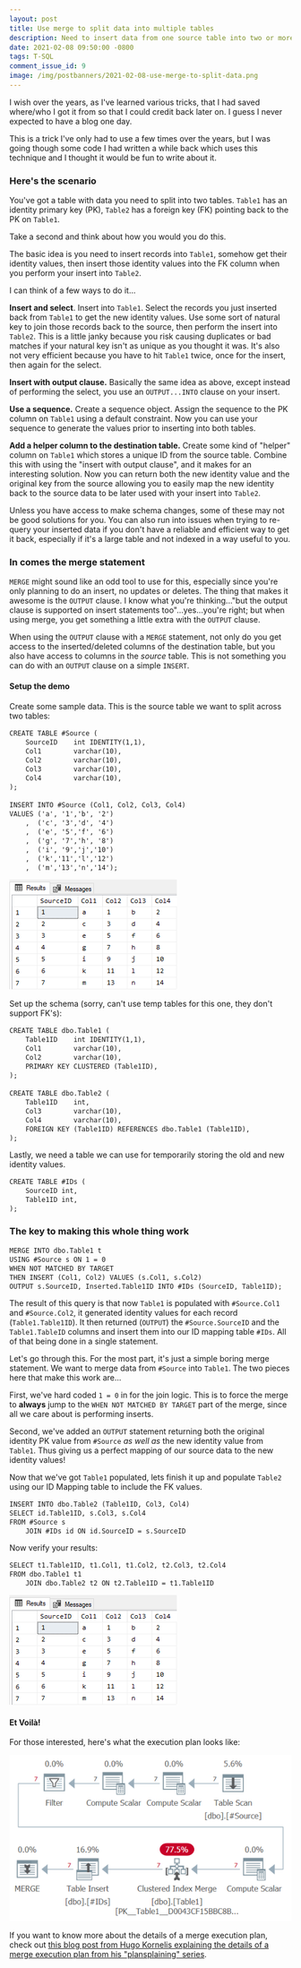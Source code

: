 ```yaml
---
layout: post
title: Use merge to split data into multiple tables
description: Need to insert data from one source table into two or more tables while maintaining FK relationship? You can use a merge statement combined with output.
date: 2021-02-08 09:50:00 -0800
tags: T-SQL
comment_issue_id: 9
image: /img/postbanners/2021-02-08-use-merge-to-split-data.png
---
```


I wish over the years, as I've learned various tricks, that I had saved where/who I got it from so that I could credit back later on. I guess I never expected to have a blog one day.

This is a trick I've only had to use a few times over the years, but I was going though some code I had written a while back which uses this technique and I thought it would be fun to write about it.

### Here's the scenario

You've got a table with data you need to split into two tables. `Table1` has an identity primary key (PK), `Table2` has a foreign key (FK) pointing back to the PK on `Table1`.

Take a second and think about how you would you do this.

The basic idea is you need to insert records into `Table1`, somehow get their identity values, then insert those identity values into the FK column when you perform your insert into `Table2`.

I can think of a few ways to do it...

**Insert and select**. Insert into `Table1`. Select the records you just inserted back from `Table1` to get the new identity values. Use some sort of natural key to join those records back to the source, then perform the insert into `Table2`. This is a little janky because you risk causing duplicates or bad matches if your natural key isn't as unique as you thought it was. It's also not very efficient because you have to hit `Table1` twice, once for the insert, then again for the select.

**Insert with output clause.** Basically the same idea as above, except instead of performing the select, you use an `OUTPUT...INTO` clause on your insert.

**Use a sequence.** Create a sequence object. Assign the sequence to the PK column on `Table1` using a default constraint. Now you can use your sequence to generate the values prior to inserting into both tables.

**Add a helper column to the destination table.** Create some kind of "helper" column on `Table1` which stores a unique ID from the source table. Combine this with using the "insert with output clause", and it makes for an interesting solution. Now you can return both the new identity value and the original key from the source allowing you to easily map the new identity back to the source data to be later used with your insert into `Table2`.

Unless you have access to make schema changes, some of these may not be good solutions for you. You can also run into issues when trying to re-query your inserted data if you don't have a reliable and efficient way to get it back, especially if it's a large table and not indexed in a way useful to you.

### In comes the merge statement

`MERGE` might sound like an odd tool to use for this, especially since you're only planning to do an insert, no updates or deletes. The thing that makes it awesome is the `OUTPUT` clause. I know what you're thinking..."but the output clause is supported on insert statements too"...yes...you're right; but when using merge, you get something a little extra with the `OUTPUT` clause.

When using the `OUTPUT` clause with a `MERGE` statement, not only do you get access to the inserted/deleted columns of the destination table, but you also have access to columns in the _source_ table. This is not something you can do with an `OUTPUT` clause on a simple `INSERT`.

#### Setup the demo

Create some sample data. This is the source table we want to split across two tables:

```tsql
CREATE TABLE #Source (
    SourceID    int IDENTITY(1,1),
    Col1        varchar(10),
    Col2        varchar(10),
    Col3        varchar(10),
    Col4        varchar(10),
);

INSERT INTO #Source (Col1, Col2, Col3, Col4)
VALUES ('a', '1','b', '2')
    ,  ('c', '3','d', '4')
    ,  ('e', '5','f', '6')
    ,  ('g', '7','h', '8')
    ,  ('i', '9','j','10')
    ,  ('k','11','l','12')
    ,  ('m','13','n','14');
```

![merge split source data](/img/queryresults/merge_split_source_data.png)

Set up the schema (sorry, can't use temp tables for this one, they don't support FK's):

```tsql
CREATE TABLE dbo.Table1 (
    Table1ID    int IDENTITY(1,1),
    Col1        varchar(10),
    Col2        varchar(10),
    PRIMARY KEY CLUSTERED (Table1ID),
);

CREATE TABLE dbo.Table2 (
    Table1ID    int,
    Col3        varchar(10),
    Col4        varchar(10),
    FOREIGN KEY (Table1ID) REFERENCES dbo.Table1 (Table1ID),
);
```

Lastly, we need a table we can use for temporarily storing the old and new identity values.

```tsql
CREATE TABLE #IDs (
    SourceID int,
    Table1ID int,
);
```

### The key to making this whole thing work

```tsql
MERGE INTO dbo.Table1 t
USING #Source s ON 1 = 0
WHEN NOT MATCHED BY TARGET
THEN INSERT (Col1, Col2) VALUES (s.Col1, s.Col2)
OUTPUT s.SourceID, Inserted.Table1ID INTO #IDs (SourceID, Table1ID);
```

The result of this query is that now `Table1` is populated with `#Source.Col1` and `#Source.Col2`, it generated identity values for each record (`Table1.Table1ID`). It then returned (`OUTPUT`) the `#Source.SourceID` and the `Table1.TableID` columns and insert them into our ID mapping table `#IDs`. All of that being done in a single statement.

Let's go through this. For the most part, it's just a simple boring merge statement. We want to merge data from `#Source` into `Table1`. The two pieces here that make this work are...

First, we've hard coded `1 = 0` in for the join logic. This is to force the merge to **always** jump to the `WHEN NOT MATCHED BY TARGET` part of the merge, since all we care about is performing inserts.

Second, we've added an `OUTPUT` statement returning both the original identity PK value from `#Source` *as well as* the new identity value from `Table1`. Thus giving us a perfect mapping of our source data to the new identity values!

Now that we've got `Table1` populated, lets finish it up and populate `Table2` using our ID Mapping table to include the FK values.

```tsql
INSERT INTO dbo.Table2 (Table1ID, Col3, Col4)
SELECT id.Table1ID, s.Col3, s.Col4
FROM #Source s
    JOIN #IDs id ON id.SourceID = s.SourceID
```

Now verify your results:

```tsql
SELECT t1.Table1ID, t1.Col1, t1.Col2, t2.Col3, t2.Col4
FROM dbo.Table1 t1
    JOIN dbo.Table2 t2 ON t2.Table1ID = t1.Table1ID
```

![split data results](/img/queryresults/merge_split_source_data.png)

#### Et Voilà!

For those interested, here's what the execution plan looks like:

![merge split execution plan](/img/queryresults/merge_split_execution_plan.png)

If you want to know more about the details of a merge execution plan, check out [this blog post from Hugo Kornelis explaining the details of a merge execution plan from his "plansplaining" series](https://sqlserverfast.com/blog/hugo/2020/09/plansplaining-part-11-merge-plans/).
